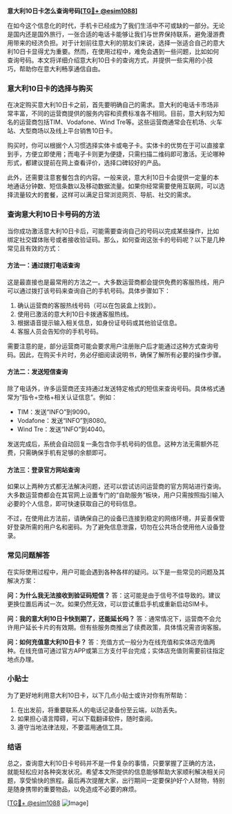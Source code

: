 **意大利10日卡怎么查询号码[[TG💪+ @esim1088](https://t.me/s/esim1088)]**

在如今这个信息化的时代，手机卡已经成为了我们生活中不可或缺的一部分。无论是国内还是国外旅行，一张合适的电话卡能够让我们与世界保持联系，避免漫游费用带来的经济负担。对于计划前往意大利的朋友们来说，选择一张适合自己的意大利10日卡显得尤为重要。然而，在使用过程中，难免会遇到一些问题，比如如何查询号码。本文将详细介绍意大利10日卡的查询方式，并提供一些实用的小技巧，帮助你在意大利畅享通信自由。

### 意大利10日卡的选择与购买

在决定购买意大利10日卡之前，首先要明确自己的需求。意大利的电话卡市场非常丰富，不同的运营商提供的服务内容和资费标准各不相同。目前，意大利较为知名的运营商包括TIM、Vodafone、Wind Tre等。这些运营商通常会在机场、火车站、大型商场以及线上平台销售10日卡。

购买时，你可以根据个人习惯选择实体卡或电子卡。实体卡的优势在于可以直接拿到手，方便立即使用；而电子卡则更为便捷，只需扫描二维码即可激活。无论哪种形式，都建议提前在网上查看评价，选择口碑较好的产品。

此外，还需要注意套餐包含的内容。一般来说，意大利10日卡会提供一定量的本地通话分钟数、短信条数以及移动数据流量。如果你经常需要使用互联网，可以选择流量较大的套餐，这样可以满足日常浏览网页、导航、社交的需求。

### 查询意大利10日卡号码的方法

当你成功激活意大利10日卡后，可能需要查询自己的号码以完成某些操作，比如绑定社交媒体账号或者接收验证码。那么，如何查询这张卡的号码呢？以下是几种常见且有效的方式：

#### 方法一：通过拨打电话查询
这是最直接也是最常用的方法之一。大多数运营商都会提供免费的客服热线，用户可以通过拨打该号码来查询自己的手机号码。具体步骤如下：
1. 确认运营商的客服热线号码（可以在包装盒上找到）。
2. 使用已激活的意大利10日卡拨通客服热线。
3. 根据语音提示输入相关信息，如身份证号码或其他验证信息。
4. 客服人员会告知你的手机号码。

需要注意的是，部分运营商可能会要求用户注册账户后才能通过这种方式查询号码。因此，在购买卡片时，务必仔细阅读说明书，确保了解所有必要的操作步骤。

#### 方法二：发送短信查询
除了电话外，许多运营商还支持通过发送特定格式的短信来查询号码。具体格式通常为“指令+空格+相关认证信息”。例如：
- TIM：发送“INFO”到9090。
- Vodafone：发送“INFO”到8080。
- Wind Tre：发送“INFO”到4040。

发送完成后，系统会自动回复一条包含你手机号码的信息。这种方法无需额外花费，只需确保手机有足够的余额即可。

#### 方法三：登录官方网站查询
如果以上两种方式都无法解决问题，还可以尝试访问运营商的官方网站进行查询。大多数运营商都会在其官网上设置专门的“自助服务”板块，用户只需按照指引输入必要的个人信息，即可快速获取自己的号码信息。

不过，在使用此方法前，请确保自己的设备已连接到稳定的网络环境，并妥善保管好登录所需的用户名和密码。为了避免信息泄露，切勿在公共场合使用他人设备登录。

### 常见问题解答

在实际使用过程中，用户可能会遇到各种各样的疑问。以下是一些常见的问题及其解决方案：

**问：为什么我无法接收到验证码短信？**
答：这可能是由于信号不佳导致的。建议更换位置后再试一次。如果仍然无效，可以尝试重启手机或重新启动SIM卡。

**问：我的意大利10日卡快到期了，还能延长吗？**
答：通常情况下，运营商不会允许用户延长卡片的有效期。但有些服务商推出了续费政策，具体情况需咨询客服。

**问：如何充值意大利10日卡？**
答：充值方式一般分为在线充值和实体店充值两种。在线充值可通过官方APP或第三方支付平台完成；实体店充值则需要前往指定地点办理。

### 小贴士

为了更好地利用意大利10日卡，以下几点小贴士或许对你有所帮助：
1. 在出发前，将重要联系人的电话记录备份至云端，以防丢失。
2. 如果担心语言障碍，可以下载翻译软件，随时查阅。
3. 遵守当地法律法规，不要滥用通信工具。

### 结语

总之，查询意大利10日卡号码并不是一件复杂的事情，只要掌握了正确的方法，就能轻松应对各种突发状况。希望本文所提供的信息能够帮助大家顺利解决相关问题，享受愉快的旅程。最后再次提醒大家，出行期间一定要保护好个人财物，特别是随身携带的重要物品，以免造成不必要的麻烦。

[[TG💪+ @esim1088](https://t.me/s/esim1088) ![Image](https://i.postimg.cc/4NQfJmqS/Snipaste-2025-05-13-00-14-12.png)]